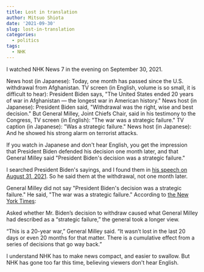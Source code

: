 ```yaml
---
title: Lost in translation
author: Mitsuo Shiota
date: '2021-09-30'
slug: lost-in-translation
categories:
  - politics
tags:
  - NHK
---
```


I watched NHK News 7 in the evening on September 30, 2021.

News host (in Japanese): Today, one month has passed since the U.S. withdrawal from Afghanistan.
TV screen (in English, volume is so small, it is difficult to hear): President Biden says, "The United States ended 20 years of war in Afghanistan — the longest war in American history."
News host (in Japanese): President Biden said, "Withdrawal was the right, wise and best decision." But General Milley, Joint Chiefs Chair, said in his testimony to the Congress,
TV screen (in English): "The war was a strategic failure."
TV caption (in Japanese): "Was a strategic failure."
News host (in Japanese): And he showed his strong alarm on terrorist attacks.

If you watch in Japanese and don't hear English, you get the impression that President Biden defended his decision one month later, and that General Milley said "President Biden's decision was a strategic failure."

I searched President Biden's sayings, and I found them in [his speech on August 31, 2021](https://www.whitehouse.gov/briefing-room/speeches-remarks/2021/08/31/remarks-by-president-biden-on-the-end-of-the-war-in-afghanistan/). So he said them at the withdrawal, not one month later.

General Milley did not say "President Biden's decision was a strategic failure." He said, "The war was a strategic failure." According to [the New York Times](https://www.nytimes.com/2021/09/29/us/politics/house-hearing-milley-austin-afghanistan.html):

<Quote start>

Asked whether Mr. Biden’s decision to withdraw caused what General Milley had described as a “strategic failure,” the general took a longer view.

“This is a 20-year war,” General Milley said. “It wasn’t lost in the last 20 days or even 20 months for that matter. There is a cumulative effect from a series of decisions that go way back.”

<Quote end>

I understand NHK has to make news compact, and easier to swallow. But NHK has gone too far this time, believing viewers don't hear English.
